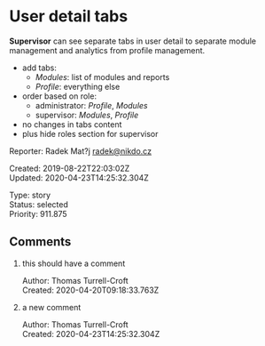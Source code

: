 # User detail tabs

**Supervisor** can see separate tabs in user detail to separate module management and analytics from profile management.

- add tabs:
  - *Modules*: list of modules and reports
  - *Profile*: everything else
- order based on role:
  - administrator: *Profile*, *Modules*
  - supervisor: *Modules*, *Profile*
- no changes in tabs content
- plus hide roles section for supervisor

Reporter: Radek Mat?j <radek@nikdo.cz>  

Created: 2019-08-22T22:03:02Z  
Updated: 2020-04-23T14:25:32.304Z

Type: story  
Status: selected  
Priority: 911.875

## Comments
1.  this should have a comment

    Author: Thomas Turrell-Croft  
    Created: 2020-04-20T09:18:33.763Z  

2.  a new comment
    

    Author: Thomas Turrell-Croft  
    Created: 2020-04-23T14:25:32.304Z  
